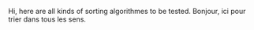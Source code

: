 Hi, here are all kinds of sorting algorithmes to be tested.
Bonjour, ici pour trier dans tous les sens.
